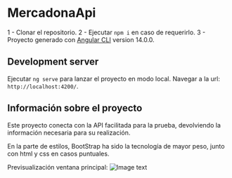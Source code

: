 # MercadonaApi

1 - Clonar el repositorio.
2 - Ejecutar `npm i` en caso de requerirlo.
3 - Proyecto generado con [Angular CLI](https://github.com/angular/angular-cli) version 14.0.0.

## Development server

Ejecutar `ng serve` para lanzar el proyecto en modo local.
Navegar a la url: `http://localhost:4200/`. 

## Información sobre el proyecto

Este proyecto conecta con la API facilitada para la prueba, devolviendo la información necesaria para su realización.

En la parte de estilos, BootStrap ha sido la tecnología de mayor peso, junto con html y css en casos puntuales.

Previsualización ventana principal:
![Image text](https://ibb.co/zNH6bjc)
